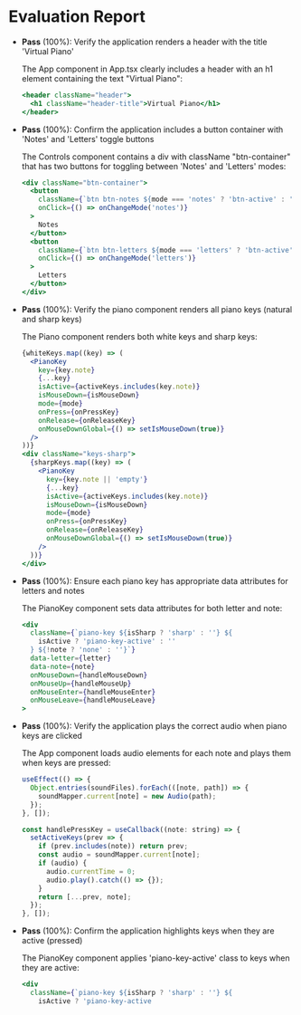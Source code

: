 # Evaluation Report

- **Pass** (100%): Verify the application renders a header with the title 'Virtual Piano'
    
    The App component in App.tsx clearly includes a header with an h1 element containing the text "Virtual Piano":
    ```jsx
    <header className="header">
      <h1 className="header-title">Virtual Piano</h1>
    </header>
    ```

- **Pass** (100%): Confirm the application includes a button container with 'Notes' and 'Letters' toggle buttons
    
    The Controls component contains a div with className "btn-container" that has two buttons for toggling between 'Notes' and 'Letters' modes:
    ```jsx
    <div className="btn-container">
      <button
        className={`btn btn-notes ${mode === 'notes' ? 'btn-active' : ''}`}
        onClick={() => onChangeMode('notes')}
      >
        Notes
      </button>
      <button
        className={`btn btn-letters ${mode === 'letters' ? 'btn-active' : ''}`}
        onClick={() => onChangeMode('letters')}
      >
        Letters
      </button>
    </div>
    ```

- **Pass** (100%): Verify the piano component renders all piano keys (natural and sharp keys)
    
    The Piano component renders both white keys and sharp keys:
    ```jsx
    {whiteKeys.map((key) => (
      <PianoKey
        key={key.note}
        {...key}
        isActive={activeKeys.includes(key.note)}
        isMouseDown={isMouseDown}
        mode={mode}
        onPress={onPressKey}
        onRelease={onReleaseKey}
        onMouseDownGlobal={() => setIsMouseDown(true)}
      />
    ))}
    <div className="keys-sharp">
      {sharpKeys.map((key) => (
        <PianoKey
          key={key.note || 'empty'}
          {...key}
          isActive={activeKeys.includes(key.note)}
          isMouseDown={isMouseDown}
          mode={mode}
          onPress={onPressKey}
          onRelease={onReleaseKey}
          onMouseDownGlobal={() => setIsMouseDown(true)}
        />
      ))}
    </div>
    ```

- **Pass** (100%): Ensure each piano key has appropriate data attributes for letters and notes
    
    The PianoKey component sets data attributes for both letter and note:
    ```jsx
    <div
      className={`piano-key ${isSharp ? 'sharp' : ''} ${
        isActive ? 'piano-key-active' : ''
      } ${!note ? 'none' : ''}`}
      data-letter={letter}
      data-note={note}
      onMouseDown={handleMouseDown}
      onMouseUp={handleMouseUp}
      onMouseEnter={handleMouseEnter}
      onMouseLeave={handleMouseLeave}
    >
    ```

- **Pass** (100%): Verify the application plays the correct audio when piano keys are clicked
    
    The App component loads audio elements for each note and plays them when keys are pressed:
    ```jsx
    useEffect(() => {
      Object.entries(soundFiles).forEach(([note, path]) => {
        soundMapper.current[note] = new Audio(path);
      });
    }, []);

    const handlePressKey = useCallback((note: string) => {
      setActiveKeys(prev => {
        if (prev.includes(note)) return prev;
        const audio = soundMapper.current[note];
        if (audio) {
          audio.currentTime = 0;
          audio.play().catch(() => {});
        }
        return [...prev, note];
      });
    }, []);
    ```

- **Pass** (100%): Confirm the application highlights keys when they are active (pressed)
    
    The PianoKey component applies 'piano-key-active' class to keys when they are active:
    ```jsx
    <div
      className={`piano-key ${isSharp ? 'sharp' : ''} ${
        isActive ? 'piano-key-active